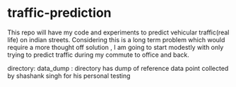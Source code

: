 traffic-prediction
==================

This repo will have my code and experiments to predict vehicular traffic(real life) on indian streets. Considering this is a long term problem which would require a more thought off solution , I am going to start modestly with only trying to predict traffic during my commute to office and back.

directory:
data_dump : directory has dump of reference data point collected by shashank singh for his personal testing
